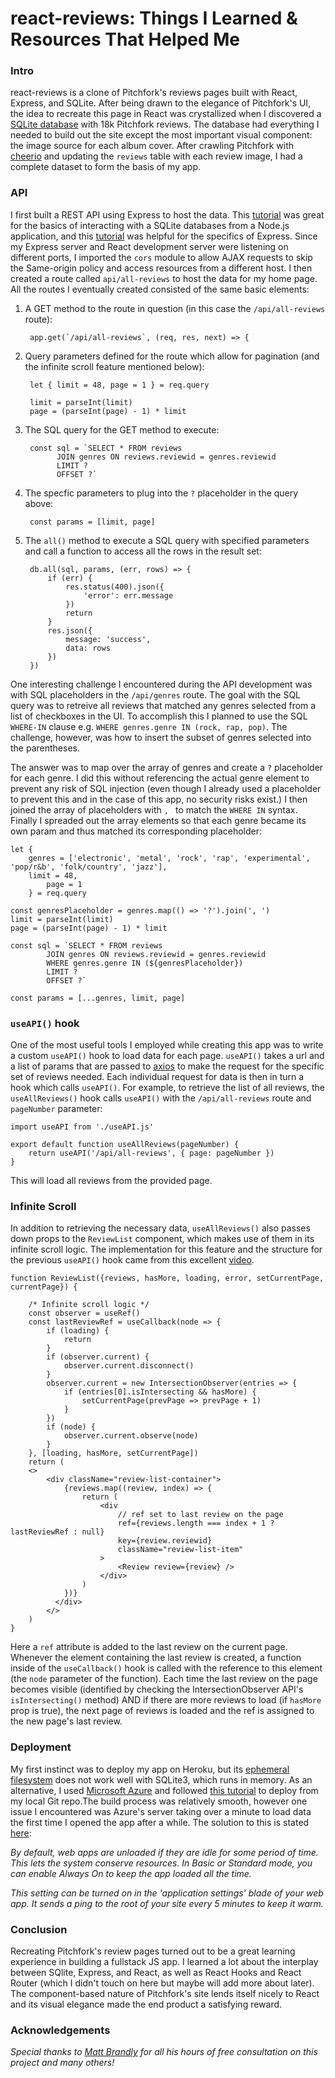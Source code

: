 # react-reviews: Things I Learned & Resources That Helped Me

### Intro
react-reviews is a clone of Pitchfork's reviews pages built with React, Express, and SQLite. After being drawn to the elegance of Pitchfork's UI, the idea to recreate this page in React was crystallized when I discovered a [SQLite database](https://www.kaggle.com/nolanbconaway/pitchfork-data) with 18k Pitchfork reviews. The database had everything I needed to build out the site except the most important visual component: the image source for each album cover. After crawling Pitchfork with [cheerio](https://cheerio.js.org/) and updating the `reviews` table with each review image, I had a complete dataset to form the basis of my app. 

### API
I first built a REST API using Express to host the data. This [tutorial](https://www.sqlitetutorial.net/sqlite-nodejs/) was great for the basics of interacting with a SQLite databases from a Node.js application, and this [tutorial](https://expressjs.com/en/guide/database-integration.html#sqlite) was helpful for the specifics of Express. Since my Express server and React development server were listening on different ports, I imported the `cors` module to allow AJAX requests to skip the Same-origin policy and access resources from a different host. I then created a route called `api/all-reviews` to host the data for my home page. All the routes I eventually created consisted of the same basic elements:

1. A GET method to the route in question (in this case the `/api/all-reviews` route):
			
		app.get(`/api/all-reviews`, (req, res, next) => {

2. Query parameters defined for the route which allow for pagination (and the infinite scroll feature mentioned below):
		
		let { limit = 48, page = 1 } = req.query

		limit = parseInt(limit)
		page = (parseInt(page) - 1) * limit

3. The SQL query for the GET method to execute:

		const sql = `SELECT * FROM reviews 
			  JOIN genres ON reviews.reviewid = genres.reviewid
			  LIMIT ? 
			  OFFSET ?`

4. The specfic parameters to plug into the `?` placeholder in the query above:

		const params = [limit, page]

5. The `all()` method to execute a SQL query with specified parameters and call a function to access all the rows in the result set:

		db.all(sql, params, (err, rows) => {
			if (err) {
				res.status(400).json({
					'error': err.message
				})
				return
			}
			res.json({
				message: 'success',
				data: rows
			})
		})

One interesting challenge I encountered during the API development was with SQL placeholders in the `/api/genres` route. The goal with the SQL query was to retreive all reviews that matched any genres selected from a list of checkboxes in the UI. To accomplish this I planned to use the SQL `WHERE-IN` clause e.g. `WHERE genres.genre IN (rock, rap, pop)`. The challenge, however, was how to insert the subset of genres selected into the parentheses.

The answer was to map over the array of genres and create a `?` placeholder for each genre. I did this without referencing the actual genre element to prevent any risk of SQL injection (even though I already used a placeholder to prevent this and in the case of this app, no security risks exist.) I then joined the array of placeholders with `, ` to match the `WHERE IN` syntax. Finally I spreaded out the array elements so that each genre became its own param and thus matched its corresponding placeholder:

	let { 
		genres = ['electronic', 'metal', 'rock', 'rap', 'experimental', 'pop/r&b', 'folk/country', 'jazz'], 
    	limit = 48, 
        	page = 1
        } = req.query

	const genresPlaceholder = genres.map(() => '?').join(', ')
	limit = parseInt(limit)
	page = (parseInt(page) - 1) * limit

	const sql = `SELECT * FROM reviews 
			JOIN genres ON reviews.reviewid = genres.reviewid
			WHERE genres.genre IN (${genresPlaceholder})
			LIMIT ? 
			OFFSET ?`

	const params = [...genres, limit, page]

### `useAPI()` hook
One of the most useful tools I employed while creating this app was to write a custom `useAPI()` hook to load data for each page. `useAPI()` takes a url and a list of params that are passed to [axios](https://github.com/axios/axios) to make the request for the specific set of reviews needed. Each individual request for data is then in turn a hook which calls `useAPI()`. For example, to retrieve the list of all reviews, the `useAllReviews()` hook calls `useAPI()` with the `/api/all-reviews` route and `pageNumber` parameter:

	import useAPI from './useAPI.js'

	export default function useAllReviews(pageNumber) {
		return useAPI('/api/all-reviews', { page: pageNumber })
	}

This will load all reviews from the provided page.

### Infinite Scroll
In addition to retrieving the necessary data, `useAllReviews()` also passes down props to the `ReviewList` component, which makes use of them in its infinite scroll logic. The implementation for this feature and the structure for the previous `useAPI()` hook came from this excellent [video](https://reactjs.org/docs/hooks-reference.html#usecallback).

	function ReviewList({reviews, hasMore, loading, error, setCurrentPage, currentPage}) {

		/* Infinite scroll logic */
		const observer = useRef()
		const lastReviewRef = useCallback(node => {
			if (loading) {
				return
			}
			if (observer.current) {
				observer.current.disconnect()
			}
			observer.current = new IntersectionObserver(entries => {
				if (entries[0].isIntersecting && hasMore) {
					setCurrentPage(prevPage => prevPage + 1)
				}
			})
			if (node) {
				observer.current.observe(node)
			}
		}, [loading, hasMore, setCurrentPage])
		return (
	   	<>
	   		<div className="review-list-container">
			   	{reviews.map((review, index) => {
			   		return (
		   				<div 
		   					// ref set to last review on the page
		   					ref={reviews.length === index + 1 ? lastReviewRef : null} 
		   					key={review.reviewid}
		   					className="review-list-item" 
		   				>
		   					<Review review={review} />
		   				</div>
		   			)
			   	})}
			  </div> 	
			</>
		)
	}

Here a `ref` attribute is added to the last review on the current page. Whenever the element containing the last review is created, a function inside of the `useCallback()` hook is called with the reference to this element (the `node` parameter of the function). Each time the last review on the page becomes visible (identified by checking the IntersectionObserver API's `isIntersecting()` method) AND if there are more reviews to load (if  `hasMore` prop is true), the next page of reviews is loaded and the ref is assigned to the new page's last review. 

### Deployment
My first instinct was to deploy my app on Heroku, but its [ephemeral filesystem](https://devcenter.heroku.com/articles/sqlite3) does not work well with SQLite3, which runs in memory. As an alternative, I used [Microsoft Azure](https://azure.microsoft.com/en-us/) and followed [this tutorial](https://docs.microsoft.com/en-us/azure/app-service/deploy-local-git) to deploy from my local Git repo.The build process was relatively smooth, however one issue I encountered was Azure's server taking over a minute to load data the first time I opened the app after a  while. The solution to this is stated [here](https://social.msdn.microsoft.com/Forums/azure/en-US/62599c60-0382-4c01-8904-d702543a8814/does-app-service-web-app-go-to-sleep?forum=windowsazurewebsitespreview):

*By default, web apps are unloaded if they are idle for some period of time. This lets the system conserve resources. In Basic or Standard mode, you can enable Always On to keep the app loaded all the time.*

*This setting can be turned on in the 'application settings' blade of your web app. It sends a ping to the root of your site every 5 minutes to keep it warm.*

### Conclusion
Recreating Pitchfork's review pages turned out to be a great learning experience in building a fullstack JS app. I learned a lot about the interplay between SQlite, Express, and React, as well as React Hooks and React Router (which I didn't touch on here but maybe will add more about later). The component-based nature of Pitchfork's site lends itself nicely to React and its visual elegance made the end product a satisfying reward.

### Acknowledgements
*Special thanks to [Matt Brandly](https://github.com/brandly) for all his hours of free consultation on this project and many others!*
